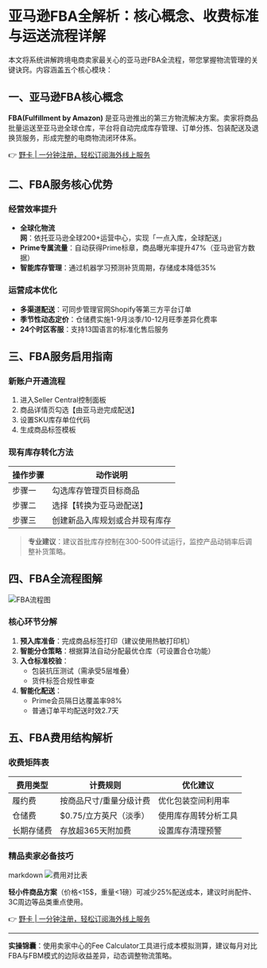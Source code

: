 # 亚马逊FBA全解析：核心概念、收费标准与运送流程详解

本文将系统讲解跨境电商卖家最关心的亚马逊FBA全流程，带您掌握物流管理的关键诀窍。内容涵盖五个核心模块：

## 一、亚马逊FBA核心概念
**FBA(Fulfillment by Amazon)** 是亚马逊推出的第三方物流解决方案。卖家将商品批量运送至亚马逊全球仓库，平台将自动完成库存管理、订单分拣、包装配送及退换货服务，形成完整的电商物流闭环体系。

👉 [野卡 | 一分钟注册，轻松订阅海外线上服务](https://bbtdd.com/yeka)

## 二、FBA服务核心优势
### **经营效率提升**
- **全球化物流网**：依托亚马逊全球200+运营中心，实现「一点入库，全球配送」
- **Prime专属流量**：自动获得Prime标章，商品曝光率提升47%（亚马逊官方数据）
- **智能库存管理**：通过机器学习预测补货周期，存储成本降低35%

### **运营成本优化**
- **多渠道配送**：可同步管理官网Shopify等第三方平台订单
- **季节性动态定价**：仓储费实施1-9月淡季/10-12月旺季差异化费率
- **24个时区客服**：支持13国语言的标准化售后服务

## 三、FBA服务启用指南
### 新账户开通流程
1. 进入Seller Central控制面板
2. 商品详情页勾选【由亚马逊完成配送】
3. 设置SKU库存单位代码
4. 生成商品标签模板

### 现有库存转化方法
| 操作步骤 | 动作说明 |
|---------|---------|
| 步骤一 | 勾选库存管理页目标商品 |
| 步骤二 | 选择【转换为亚马逊配送】 |
| 步骤三 | 创建新品入库规划或合并现有库存 |

> **专业建议**：建议首批库存控制在300-500件试运行，监控产品动销率后调整补货策略。

## 四、FBA全流程图解
![FBA流程图](https://bbtdd.com/wp-content/uploads/img/943010783440.webp)

### 核心环节分解
1. **预入库准备**：完成商品标签打印（建议使用热敏打印机）
2. **智能分仓策略**：根据算法自动分配最优仓库（可设置合仓功能）
3. **入仓标准校验**：
   - 包装抗压测试（需承受5层堆叠）
   - 货件标签合规性审查
4. **智能化配送**：
   - Prime会员隔日达覆盖率98%
   - 普通订单平均配送时效2.7天

## 五、FBA费用结构解析
### 收费矩阵表
| 费用类型 | 计费规则 | 优化建议 |
|---------|--------|----------|
| 履约费 | 按商品尺寸/重量分级计费 | 优化包装空间利用率 |
| 仓储费 | $0.75/立方英尺（淡季） | 使用库存周转分析工具 |
| 长期存储费 | 存放超365天附加费 | 设置库存清理预警 |

### 精品卖家必备技巧
markdown
![费用对比表](https://bbtdd.com/wp-content/uploads/img/2533232036.webp)


**轻小件商品方案**（价格<15$，重量<1磅）可减少25%配送成本，建议时尚配件、3C周边等品类重点使用。

👉 [野卡 | 一分钟注册，轻松订阅海外线上服务](https://bbtdd.com/yeka)

---

**实操锦囊**：使用卖家中心的Fee Calculator工具进行成本模拟测算，建议每月对比FBA与FBM模式的边际收益差异，动态调整物流策略。